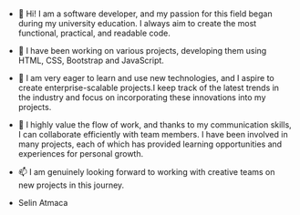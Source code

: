 ### 
- 👋 Hi! I am a software developer, and my passion for this field began during my university education. I always aim to create the most functional, practical, and readable code.
- 👀 I have been working on various projects, developing them using HTML, CSS, Bootstrap and JavaScript. 
- 🌱 I am very eager to learn and use new technologies, and I aspire to create enterprise-scalable projects.I keep track of the latest trends in the industry and focus on incorporating these innovations into my projects.
- 💞️ I highly value the flow of work, and thanks to my communication skills, I can collaborate efficiently with team members. I have been involved in many projects, each of which has provided learning opportunities and experiences for personal growth.
- 📫 I am genuinely looking forward to working with creative teams on new projects in this journey.

- Selin Atmaca

